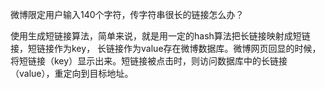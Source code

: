 微博限定用户输入140个字符，传字符串很长的链接怎么办？

使用生成短链接算法，简单来说，就是用一定的hash算法把长链接映射成短链接，短链接作为key，
长链接作为value存在微博数据库。微博网页回显的时候，将短链接（key）显示出来。短链接被点击时，则访问数据库中的长链接（value），重定向到目标地址。
